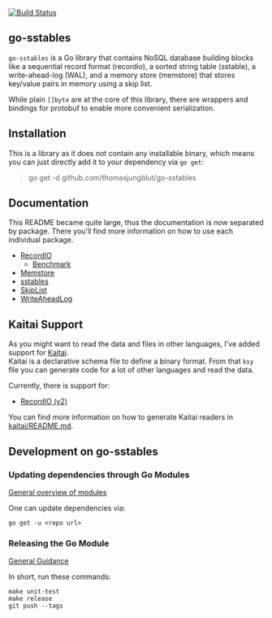 [![Build Status](https://travis-ci.org/thomasjungblut/go-sstables.svg?branch=master)](https://travis-ci.org/thomasjungblut/go-sstables)

## go-sstables

`go-sstables` is a Go library that contains NoSQL database building blocks like a sequential record format (recordio),
a sorted string table (sstable), a write-ahead-log (WAL), and a memory store (memstore) that stores key/value pairs in memory using a skip list.

While plain `[]byte` are at the core of this library, there are wrappers and bindings for protobuf to enable more convenient serialization. 

## Installation

This is a library as it does not contain any installable binary, which means you can just directly add it to your dependency via `go get`:

> go get -d github.com/thomasjungblut/go-sstables

## Documentation

This README became quite large, thus the documentation is now separated by package. There you'll find more information on how to use each individual package.

* [RecordIO](recordio/README.md)
  * [Benchmark](benchmark/README.md)
* [Memstore](memstore/README.md)
* [sstables](sstables/README.md)
* [SkipList](skiplist/README.md)
* [WriteAheadLog](wal/README.md)

## Kaitai Support

As you might want to read the data and files in other languages, I've added support for [Kaitai](https://kaitai.io/).  
Kaitai is a declarative schema file to define a binary format. From that `ksy` file you can generate code for a lot of other languages and read the data.

Currently, there is support for:
* [RecordIO (v2)](kaitai/recordio_v2.ksy)

You can find more information on how to generate Kaitai readers in [kaitai/README.md](kaitai/README.md).

## Development on go-sstables

### Updating dependencies through Go Modules

[General overview of modules](https://github.com/golang/go/wiki/Modules)

One can update dependencies via:

```
go get -u <repo url>
```

### Releasing the Go Module

[General Guidance](https://github.com/golang/go/wiki/Modules#releasing-modules-all-versions)

In short, run these commands:

```
make unit-test
make release
git push --tags 
```
